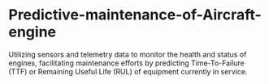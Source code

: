 # Predictive-maintenance-of-Aircraft-engine
Utilizing sensors and telemetry data to monitor the health and status of engines, facilitating maintenance efforts by predicting Time-To-Failure (TTF) or Remaining Useful Life (RUL) of equipment currently in service.
